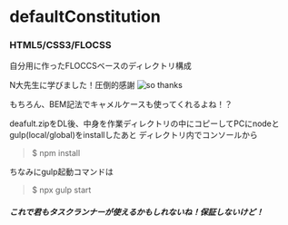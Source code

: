 # defaultConstitution
### HTML5/CSS3/FLOCSS

自分用に作ったFLOCCSベースのディレクトリ構成

N大先生に学びました！圧倒的感謝
<img src="https://i2.wp.com/xn--7brq64a37bl70crln.biz/wp-content/uploads/2016/10/pray.jpg?w=640" alt="so thanks">

もちろん、BEM記法でキャメルケースも使ってくれるよね！？

deafult.zipをDL後、中身を作業ディレクトリの中にコピーしてPCにnodeとgulp(local/global)をinstallしたあと
ディレクトリ内でコンソールから

> $ npm install


ちなみにgulp起動コマンドは
> $ npx gulp start


##### これで君もタスクランナーが使えるかもしれないね！保証しないけど！
